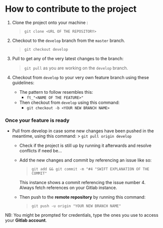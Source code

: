 # How to contribute to the project

1. Clone the project onto your machine : 
    > `git clone <URL OF THE REPOSITORY>`  

2. Checkout to the `develop` branch from the `master` branch.
    > `git checkout develop`

3. Pull to get any of the very latest changes to the branch: 
    > `git pull` as you are working on the `develop` branch.
    
4. Checkout from `develop` to your very own feature branch using these guidelines:
    * The pattern to follow resembles this:
        * `ft_"<NAME OF THE FEATURE>"`
    * Then checkout from `develop` using this command:
        * `git checkout -b <YOUR NEW BRANCH NAME>`
        
### Once your feature is ready
* Pull from develop in case some new changes have been pushed in the meantime, using this command:
        > `git pull origin develop`
       
    * Check if the project is still up by running it afterwards and resolve conflicts if need be...
    * Add the new changes and commit by referencing an issue like so:
        > `git add && git commit -m "#4 "SWIFT EXPLANATION OF THE COMMIT"`
        
        This instance shows a commit referencing the issue number 4. Always fetch references on your Gitlab instance.
    * Then push to the **remote repository** by running this command:
        > `git push -u origin "YOUR NEW BRANCH NAME"`

NB: You might be prompted for credentials, type the ones you use to access your **Gitlab account**.